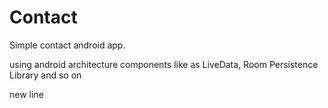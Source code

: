 # Contact
Simple contact android app.

using android architecture components like as LiveData, Room Persistence Library and so on

new line

